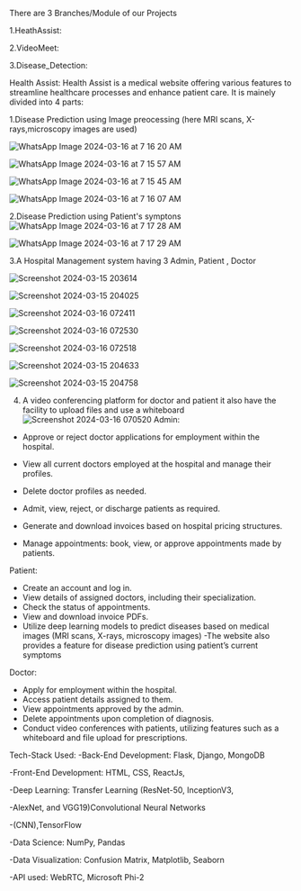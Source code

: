 There are 3 Branches/Module of our Projects

1.HeathAssist:

2.VideoMeet:

3.Disease_Detection:

Health Assist:
Health Assist is a medical website offering various features to streamline healthcare processes and enhance patient care. It is mainely divided into 4 parts:

1.Disease Prediction using Image preocessing (here MRI scans, X-rays,microscopy images are used)

![WhatsApp Image 2024-03-16 at 7 16 20 AM](https://github.com/adiitya24/Out_of_Bounds/assets/124274939/141616a2-4b35-4bfc-b415-7b546c953e0a)

![WhatsApp Image 2024-03-16 at 7 15 57 AM](https://github.com/adiitya24/Out_of_Bounds/assets/124274939/6f78c4ef-957a-42f4-8ef7-86651f9a3f7a)


![WhatsApp Image 2024-03-16 at 7 15 45 AM](https://github.com/adiitya24/Out_of_Bounds/assets/124274939/b6e3575f-1e62-4f76-bca0-26f0e3dd4a43)


![WhatsApp Image 2024-03-16 at 7 16 07 AM](https://github.com/adiitya24/Out_of_Bounds/assets/124274939/1fc045f7-0027-4eb0-b9ec-9268a97d6c64)

2.Disease Prediction using Patient's symptons
![WhatsApp Image 2024-03-16 at 7 17 28 AM](https://github.com/adiitya24/Out_of_Bounds/assets/124274939/d7141490-a066-4390-937f-b735317d4564)


![WhatsApp Image 2024-03-16 at 7 17 29 AM](https://github.com/adiitya24/Out_of_Bounds/assets/124274939/273e3672-425a-40cd-acc0-0d9d58c680e7)


3.A Hospital Management system having 3 Admin, Patient , Doctor 

![Screenshot 2024-03-15 203614](https://github.com/adiitya24/Out_of_Bounds/assets/124274939/1571043a-4032-4c85-a95b-7940020a39e9)

![Screenshot 2024-03-15 204025](https://github.com/adiitya24/Out_of_Bounds/assets/124274939/efb6dc2b-9b05-412e-8650-9723d84dc883)


![Screenshot 2024-03-16 072411](https://github.com/adiitya24/Out_of_Bounds/assets/124274939/d08dcf0d-9f6b-4da8-b290-e49a0748a2c7)


![Screenshot 2024-03-16 072530](https://github.com/adiitya24/Out_of_Bounds/assets/124274939/afad0214-9cd0-4f64-baa1-f8214358c1eb)


![Screenshot 2024-03-16 072518](https://github.com/adiitya24/Out_of_Bounds/assets/124274939/64843a58-c8d0-443f-9f7d-9c05908c2285)

![Screenshot 2024-03-15 204633](https://github.com/adiitya24/Out_of_Bounds/assets/124274939/67dba244-545b-44ec-8ce1-41a5b3f745b5)

![Screenshot 2024-03-15 204758](https://github.com/adiitya24/Out_of_Bounds/assets/124274939/1245a6cf-313f-4a36-8fe1-2288275f0041)

4. A video conferencing platform for doctor and patient it also have the facility to upload files and use a whiteboard
![Screenshot 2024-03-16 070520](https://github.com/adiitya24/Out_of_Bounds/assets/124274939/2e974f17-59a9-41ff-8126-8a521e435838)
Admin:
- Approve or reject doctor applications for employment within the hospital.
- View all current doctors employed at the hospital and manage their profiles.

- Delete doctor profiles as needed.
- Admit, view, reject, or discharge patients as required.
- Generate and download invoices based on hospital pricing structures.
- Manage appointments: book, view, or approve appointments made by patients.

Patient:
- Create an account and log in.
- View details of assigned doctors, including their specialization.
- Check the status of appointments.
- View and download invoice PDFs.
- Utilize deep learning models to predict diseases based on medical images (MRI scans, X-rays, microscopy images)
-The website also provides a feature for disease prediction using patient’s current symptoms 

Doctor:
- Apply for employment within the hospital.
- Access patient details assigned to them.
- View appointments approved by the admin.
- Delete appointments upon completion of diagnosis.
- Conduct video conferences with patients, utilizing features such as a whiteboard and file upload for prescriptions.


Tech-Stack Used: 
-Back-End Development:  Flask, Django, MongoDB

-Front-End Development: HTML, CSS, ReactJs,

-Deep Learning: Transfer Learning (ResNet-50, InceptionV3,

-AlexNet, and VGG19)Convolutional Neural Networks

-(CNN),TensorFlow

-Data Science: NumPy, Pandas

-Data Visualization: Confusion Matrix, Matplotlib, Seaborn

-API used: WebRTC, Microsoft Phi-2







